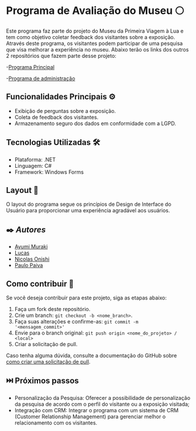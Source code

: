 # Programa de Avaliação do Museu 🌕

Este programa faz parte do projeto do Museu da Primeira Viagem à Lua e tem como objetivo coletar feedback dos visitantes sobre a exposição. Através deste programa, os visitantes podem participar de uma pesquisa que visa melhorar a experiência no museu.
Abaixo terão os links dos outros 2 repositórios que fazem parte desse projeto:

-[Programa Principal](https://github.com/Paulopaiv/PIM-III-QUESTIONARIO)

-[Programa de administração](https://github.com/Paulopaiv/PIM-III-ADS-ADM)

## Funcionalidades Principais ⚙️

- Exibição de perguntas sobre a exposição.
- Coleta de feedback dos visitantes.
- Armazenamento seguro dos dados em conformidade com a LGPD.

## Tecnologias Utilizadas 🛠

- Plataforma: .NET
- Linguagem: C#
- Framework: Windows Forms

## Layout 🎨

O layout do programa segue os princípios de Design de Interface do Usuário para proporcionar uma experiência agradável aos usuários.

## ✒️ *Autores*

- [Ayumi Muraki](https://github.com/AyuMuraki)
- [Lucas](https://github.com/LucasCerione)
- [Nicolas Onishi](https://github.com/NicolasKonishi)
- [Paulo Paiva](https://github.com/Paulopaiv)

## Como contribuir 💪

Se você deseja contribuir para este projeto, siga as etapas abaixo:

1. Faça um fork deste repositório.
2. Crie um branch: `git checkout -b <nome_branch>`.
3. Faça suas alterações e confirme-as: `git commit -m '<mensagem_commit>'`
4. Envie para o branch original: `git push origin <nome_do_projeto> / <local>`
5. Criar a solicitação de pull.

Caso tenha alguma dúvida, consulte a documentação do GitHub sobre [como criar uma solicitação de pull](https://help.github.com/en/github/collaborating-with-issues-and-pull-requests/creating-a-pull-request).

## ⏭️ Próximos passos

- Personalização da Pesquisa: Oferecer a possibilidade de personalização da pesquisa de acordo com o perfil do visitante ou a exposição visitada;
- Integração com CRM: Integrar o programa com um sistema de CRM (Customer Relationship Management) para gerenciar melhor o relacionamento com os visitantes.
